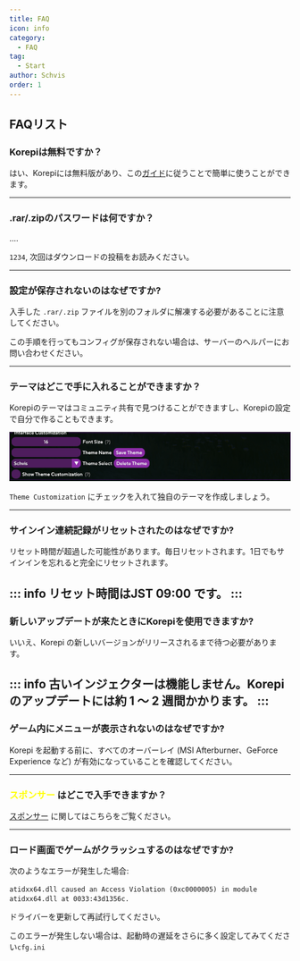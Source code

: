 ```yaml
---
title: FAQ
icon: info
category:
  - FAQ
tag:
  - Start
author: Schvis
order: 1
---
```


## FAQリスト

### Korepiは無料ですか？

はい、Korepiには無料版があり、この[ガイド](../guide/free.md)に従うことで簡単に使うことができます。 

---
### .rar/.zipのパスワードは何ですか？

....

 `1234`, 次回はダウンロードの投稿をお読みください。

---
### 設定が保存されないのはなぜですか?

入手した `.rar/.zip` ファイルを別のフォルダに解凍する必要があることに注意してください。

この手順を行ってもコンフィグが保存されない場合は、サーバーのヘルパーにお問い合わせください。

---
### テーマはどこで手に入れることができますか？

Korepiのテーマはコミュニティ共有で見つけることができますし、Korepiの設定で自分で作ることもできます。

![](/assets/images/docs/202312/theme-settings.png)

 `Theme Customization` にチェックを入れて独自のテーマを作成しましょう。

---
### サインイン連続記録がリセットされたのはなぜですか?

リセット時間が超過した可能性があります。毎日リセットされます。1日でもサインインを忘れると完全にリセットされます。

::: info リセット時間はJST 09:00 です。
:::
---

### 新しいアップデートが来たときにKorepiを使用できますか?

いいえ、Korepi の新しいバージョンがリリースされるまで待つ必要があります。

::: info 古いインジェクターは機能しません。Korepi のアップデートには約 1 ～ 2 週間かかります。
:::
---

### ゲーム内にメニューが表示されないのはなぜですか?
Korepi を起動する前に、すべてのオーバーレイ (MSI Afterburner、GeForce Experience など) が有効になっていることを確認してください。

---
###  <span style='color:yellow;'>スポンサー</span> はどこで入手できますか？

[スポンサー](../start/sponsor.md) に関してはこちらをご覧ください。


---
### ロード画面でゲームがクラッシュするのはなぜですか?

次のようなエラーが発生した場合:

`atidxx64.dll caused an Access Violation (0xc0000005) in module atidxx64.dll at 0033:43d1356c.`

ドライバーを更新して再試行してください。

このエラーが発生しない場合は、起動時の遅延をさらに多く設定してみてください`cfg.ini`
